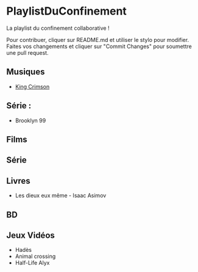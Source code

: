 # PlaylistDuConfinement
La playlist du confinement collaborative !

Pour contribuer, cliquer sur README.md et utiliser le stylo pour modifier. Faites vos changements et cliquer sur "Commit Changes" pour soumettre une pull request.

## Musiques
* [King Crimson](https://www.youtube.com/watch?v=8xhMEtgd2pY)
 
## Série : 
* Brooklyn 99

## Films

## Série

## Livres
* Les dieux eux même - Isaac  Asimov

## BD

## Jeux Vidéos
* Hadès
* Animal crossing 
* Half-Life Alyx 
